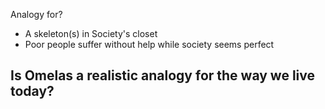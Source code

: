 Analogy for?
- A skeleton(s) in Society's closet
- Poor people suffer without help while society seems perfect

Is Omelas a realistic analogy for the way we live today?
- 
